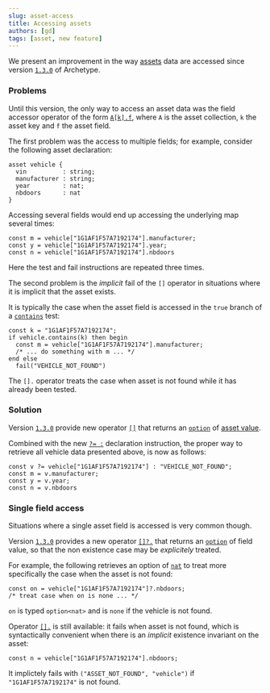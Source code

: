```yaml
---
slug: asset-access
title: Accessing assets
authors: [gd]
tags: [asset, new feature]
---
```


We present an improvement in the way [assets](/docs/asset) data are accessed since version [`1.3.0`](https://github.com/edukera/archetype-lang/releases/tag/1.3.0) of Archetype.

### Problems

Until this version, the only way to access an asset data was the field accessor operator of the form [`A[k].f`](/docs/reference/expressions/asset#ak--asset_keyaf), where `A` is the asset collection, `k` the asset key and `f` the asset field.

<!--truncate-->

The first problem was the access to multiple fields; for example, consider the following asset declaration:
```archetype
asset vehicle {
  vin          : string;
  manufacturer : string;
  year         : nat;
  nbdoors      : nat
}
```

Accessing several fields would end up accessing the underlying map several times:

```archetype
const m = vehicle["1G1AF1F57A7192174"].manufacturer;
const y = vehicle["1G1AF1F57A7192174"].year;
const n = vehicle["1G1AF1F57A7192174"].nbdoors
```

Here the test and fail instructions are repeated three times.

The second problem is the *implicit* fail of the `[]` operator in situations where it is implicit that the asset exists.

It is typically the case when the asset field is accessed in the `true` branch of a [`contains`](/docs/reference/expressions/asset#acontainsk--asset_keya) test:

```archetype
const k = "1G1AF1F57A7192174";
if vehicle.contains(k) then begin
  const m = vehicle["1G1AF1F57A7192174"].manufacturer;
  /* ... do something with m ... */
end else
  fail("VEHICLE_NOT_FOUND")
```

The `[].` operator treats the case when asset is not found while it has already been tested.

### Solution

Version [`1.3.0`](/docs/install) provide new operator [`[]`](/docs/reference/expressions/asset#ak--asset_keya) that returns an [`option`](/docs/reference/types#option<T>) of [asset value](/docs/reference/types#asset_value<A>).

Combined with the new [`?= :`](/docs/reference/instructions/localvariable#-) declaration instruction, the proper way to retrieve all vehicle data presented above, is now as follows:

```archetype
const v ?= vehicle["1G1AF1F57A7192174"] : "VEHICLE_NOT_FOUND";
const m = v.manufacturer;
const y = v.year;
const n = v.nbdoors
```

### Single field access

Situations where a single asset field is accessed is very common though.

Version [`1.3.0`](/docs/install) provides a new operator [`[]?.`](/docs/reference/expressions/asset#ak--asset_keyaf) that returns an [`option`](/docs/reference/types#option<T>) of field value, so that the non existence case may be *explicitely* treated.

For example, the following retrieves an option of [`nat`](/docs/reference/types#nat) to treat more specifically the case when the asset is not found:
```archetype
const on = vehicle["1G1AF1F57A7192174"]?.nbdoors;
/* treat case when on is none ... */
```

`on` is typed `option<nat>` and is `none` if the vehicle is not found.

Operator [`[].`](/docs/reference/expressions/asset#ak--asset_keyaf) is still available: it fails when asset is not found, which is syntactically convenient when there is an *implicit* existence invariant on the asset:
```archetype
const n = vehicle["1G1AF1F57A7192174"].nbdoors;
```

It implictely fails with `("ASSET_NOT_FOUND", "vehicle")` if `"1G1AF1F57A7192174"` is not found.


